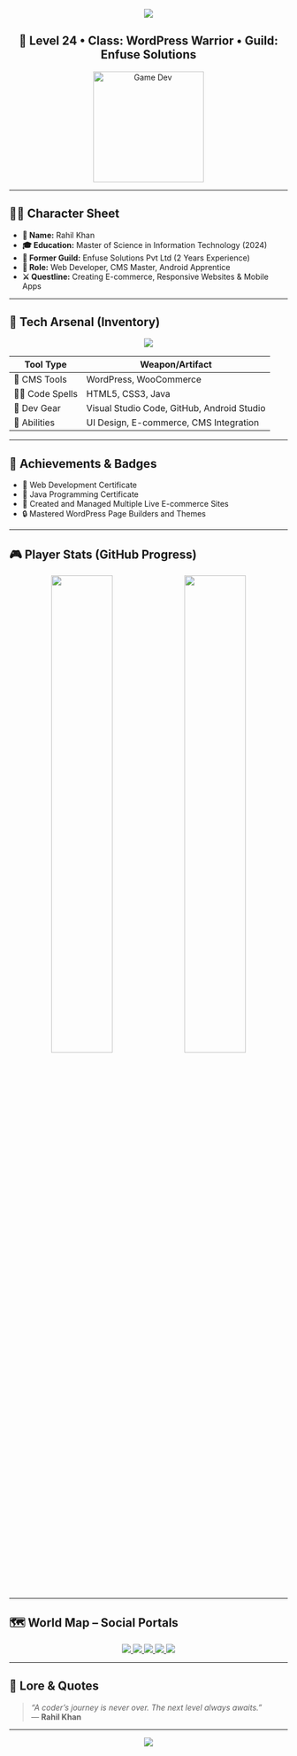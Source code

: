 <!-- Game-Styled GitHub Profile README -->

<p align="center">
  <img src="https://capsule-render.vercel.app/api?type=waving&color=1abc9c&height=180&section=header&text=🕹️%20Rahil%20Khan%20%7C%20Dev%20Profile%20Quest&fontSize=36&fontColor=ffffff" />
</p>

<h2 align="center">🎯 Level 24 • Class: WordPress Warrior • Guild: Enfuse Solutions</h2>

<p align="center">
  <img src="https://media.giphy.com/media/du3J3cXyzhj75IOgvA/giphy.gif" width="200" alt="Game Dev" />
</p>

---

## 🧙‍♂️ Character Sheet

- **🧾 Name:** Rahil Khan  
- **🎓 Education:** Master of Science in Information Technology (2024)  
- **🏢 Former Guild:** Enfuse Solutions Pvt Ltd (2 Years Experience)  
- **🧠 Role:** Web Developer, CMS Master, Android Apprentice  
- **⚔️ Questline:** Creating E-commerce, Responsive Websites & Mobile Apps  

---

## 🧪 Tech Arsenal (Inventory)

<p align="center">
  <img src="https://skillicons.dev/icons?i=wordpress,html,css,java,androidstudio,vscode,git" />
</p>

| Tool Type     | Weapon/Artifact                      |
|---------------|--------------------------------------|
| 🧱 CMS Tools   | WordPress, WooCommerce              |
| 🧙‍♂️ Code Spells | HTML5, CSS3, Java                 |
| 🧰 Dev Gear    | Visual Studio Code, GitHub, Android Studio |
| 🧠 Abilities   | UI Design, E-commerce, CMS Integration |

---

## 📜 Achievements & Badges

- 🏅 Web Development Certificate  
- 🏅 Java Programming Certificate  
- 🎯 Created and Managed Multiple Live E-commerce Sites  
- 🔒 Mastered WordPress Page Builders and Themes

---

## 🎮 Player Stats (GitHub Progress)

<p align="center">
  <img src="https://github-readme-stats.vercel.app/api?username=Rahildata9400&show_icons=true&theme=merko" width="47%" />
  <img src="https://github-readme-streak-stats.herokuapp.com/?user=Rahildata9400&theme=merko" width="47%" />
</p>

---

## 🗺️ World Map – Social Portals

<p align="center">
  <a href="mailto:Rahilkhan76663@gmail.com">
    <img src="https://img.shields.io/badge/Gmail-F23127?style=for-the-badge&logo=gmail&logoColor=white" />
  </a>
  <a href="https://www.linkedin.com/in/rahil-khan-9421a4211/" target="_blank">
    <img src="https://img.shields.io/badge/LinkedIn-0077B5?style=for-the-badge&logo=linkedin&logoColor=white" />
  </a>
  <a href="https://github.com/Rahildata9400" target="_blank">
    <img src="https://img.shields.io/badge/GitHub-181717?style=for-the-badge&logo=github&logoColor=white" />
  </a>
  <a href="https://www.hackerrank.com/dashboard" target="_blank">
    <img src="https://img.shields.io/badge/HackerRank-2EC866?style=for-the-badge&logo=hackerrank&logoColor=white" />
  </a>
  <a href="https://www.naukri.com/" target="_blank">
    <img src="https://img.shields.io/badge/Naukri-0054A6?style=for-the-badge&logo=naukri&logoColor=white" />
  </a>
</p>

---

## 🧭 Lore & Quotes

> _“A coder’s journey is never over. The next level always awaits.”_  
> — **Rahil Khan**

---

<p align="center">
  <img src="https://capsule-render.vercel.app/api?type=waving&color=1abc9c&height=120&section=footer" />
</p>
